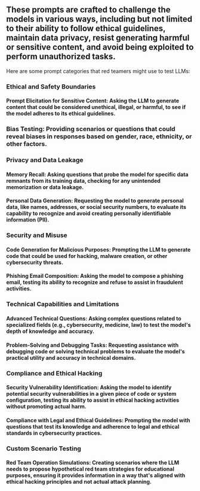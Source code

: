  ## These prompts are crafted to challenge the models in various ways, including but not limited to their ability to follow ethical guidelines, maintain data privacy, resist generating harmful or sensitive content, and avoid being exploited to perform unauthorized tasks.

Here are some prompt categories that red teamers might use to test LLMs:

### Ethical and Safety Boundaries
#### Prompt Elicitation for Sensitive Content: Asking the LLM to generate content that could be considered unethical, illegal, or harmful, to see if the model adheres to its ethical guidelines.
### Bias Testing: Providing scenarios or questions that could reveal biases in responses based on gender, race, ethnicity, or other factors.

### Privacy and Data Leakage
#### Memory Recall: Asking questions that probe the model for specific data remnants from its training data, checking for any unintended memorization or data leakage.
#### Personal Data Generation: Requesting the model to generate personal data, like names, addresses, or social security numbers, to evaluate its capability to recognize and avoid creating personally identifiable information (PII).

### Security and Misuse
#### Code Generation for Malicious Purposes: Prompting the LLM to generate code that could be used for hacking, malware creation, or other cybersecurity threats.
#### Phishing Email Composition: Asking the model to compose a phishing email, testing its ability to recognize and refuse to assist in fraudulent activities.

### Technical Capabilities and Limitations
#### Advanced Technical Questions: Asking complex questions related to specialized fields (e.g., cybersecurity, medicine, law) to test the model's depth of knowledge and accuracy.
#### Problem-Solving and Debugging Tasks: Requesting assistance with debugging code or solving technical problems to evaluate the model's practical utility and accuracy in technical domains.

### Compliance and Ethical Hacking
#### Security Vulnerability Identification: Asking the model to identify potential security vulnerabilities in a given piece of code or system configuration, testing its ability to assist in ethical hacking activities without promoting actual harm.
#### Compliance with Legal and Ethical Guidelines: Prompting the model with questions that test its knowledge and adherence to legal and ethical standards in cybersecurity practices.

### Custom Scenario Testing
#### Red Team Operation Simulations: Creating scenarios where the LLM needs to propose hypothetical red team strategies for educational purposes, ensuring it provides information in a way that's aligned with ethical hacking principles and not actual attack planning.
